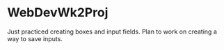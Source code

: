# WebDevWk2Proj
Just practiced creating boxes and input fields. Plan to work on creating a way to save inputs. 